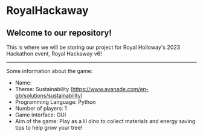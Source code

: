 # RoyalHackaway

## Welcome to our repository!

This is where we will be storing our project for Royal Holloway's 2023 Hackathon event, Royal Hackaway v6!

---

Some information about the game:

- Name:
- Theme: Sustainability (https://www.avanade.com/en-gb/solutions/sustainability)
- Programming Language: Python
- Number of players: 1
- Game interface: GUI
- Aim of the game: Play as a lil dino to collect materials and energy saving tips to help grow your tree!
